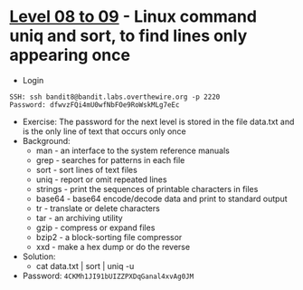# [Level 08 to 09](https://overthewire.org/wargames/bandit/bandit9.html) - Linux command uniq and sort, to find lines only appearing once

- Login
```
SSH: ssh bandit8@bandit.labs.overthewire.org -p 2220
Password: dfwvzFQi4mU0wfNbFOe9RoWskMLg7eEc
```
- Exercise: The password for the next level is stored in the file data.txt and is the only line of text that occurs only once
- Background:
  - man - an interface to the system reference manuals
  - grep - searches for patterns in each file
  - sort - sort lines of text files
  - uniq - report or omit repeated lines
  - strings - print the sequences of printable characters in files
  - base64 - base64 encode/decode data and print to standard output
  - tr - translate or delete characters
  - tar - an archiving utility
  - gzip - compress or expand files
  - bzip2 - a block-sorting file compressor
  - xxd - make a hex dump or do the reverse
- Solution:
  - cat data.txt | sort | uniq -u
- Password: `4CKMh1JI91bUIZZPXDqGanal4xvAg0JM`
